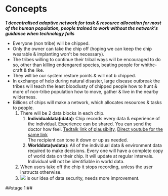# Concepts

***1 decentralised adaptive network for task & resource allocation for most of the human population, people trained to work without the network's guidance when technology fails***

<ul><li>Everyone (non tribe) will be chipped.</li>
  <li>Only the owner can take the chip off (hoping we can keep the chip wearable & implanting won't be necessary).</li>
  <li>The tribes willing to continue their tribal ways will be encouraged to do so, other than killing endengared species, beating people for whithc-craft & the like.</li>
  <li>They will be our system restore points & will not b chipped.</li>
  <li>In exchange of help during natural disaster, large disease outbreak the tribes will teach the least bloodlusty of chipped people how to hunt & more of non-tribe population how to move, gather & live in the nearby wilderness.</li>
  <li>Billions of chips will make a network, which allocates resources & tasks to people.
  <ol><li>There will be 2 data blocks in each chip.
    <ol>
    <li><b>Individualdata(idata):</b> Chip records every data & experience of the individual. Experience can be shared. You can send the doctor how feel. <a href="https://www.ted.com/talks/greg_gage_how_to_control_someone_else_s_arm_with_your_brain?language=en#t-100356">Tedtalk link of plausibilty</a>,  <a href="https://www.youtube.com/watch?v=rSQNi5sAwuc">Direct youtube for the same link</a><br>The recipient can tone it down or up as needed.</li>
      <li><b>Worlddata(wdata):</b> All of the individual data & environment data required to make decisions. Every one will have a complete copy of world data on their chip. It will update at regular intervals. Individual will not be identifiable in world data.</li></ol></li>
    <li>When users take off the chip it stops recording, unless the user instructs otherwise.</li>
    <li><img src="http://i.imgur.com/SCkVrgp.jpg"> is our idea of data security, needs more improvement.</li></ol></li></ul>

##stage 1:##
